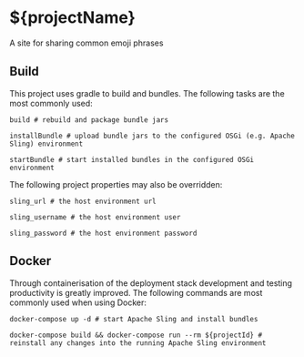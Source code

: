 # ${projectName}

A site for sharing common emoji phrases

## Build

This project uses gradle to build and bundles. The following tasks are the most commonly used:

    build # rebuild and package bundle jars
    
    installBundle # upload bundle jars to the configured OSGi (e.g. Apache Sling) environment
    
    startBundle # start installed bundles in the configured OSGi environment

The following project properties may also be overridden:

    sling_url # the host environment url

    sling_username # the host environment user
    
    sling_password # the host environment password
    
## Docker

Through containerisation of the deployment stack development and testing productivity is greatly improved. The following
commands are most commonly used when using Docker:

    docker-compose up -d # start Apache Sling and install bundles
    
    docker-compose build && docker-compose run --rm ${projectId} # reinstall any changes into the running Apache Sling environment
